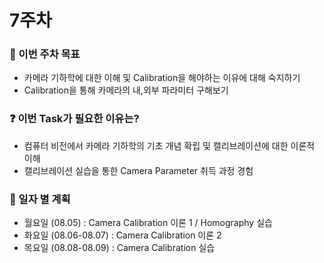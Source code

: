 
# 7주차

### 📢 이번 주차 목표
- 카메라 기하학에 대한 이해 및 Calibration을 해야하는 이유에 대해 숙지하기
- Calibration을 통해 카메라의 내,외부 파라미터 구해보기
  
### ❓ 이번 Task가 필요한 이유는?
- 컴퓨터 비전에서 카메라 기하학의 기초 개념 확립 및 캘리브레이션에 대한 이론적 이해
- 캘리브레이션 실습을 통한 Camera Parameter 취득 과정 경험

### 📅 일자 별 계획
- 월요일 (08.05) : Camera Calibration 이론 1 / Homography 실습
- 화요일 (08.06-08.07) : Camera Calibration 이론 2
- 목요일 (08.08-08.09) : Camera Calibration 실습
